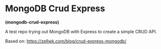 # MongoDB Crud Express

**(mongodb-crud-express)**

A test repo trying out MongoDB with Express to create a simple CRUD API.

Based on: https://zellwk.com/blog/crud-express-mongodb/